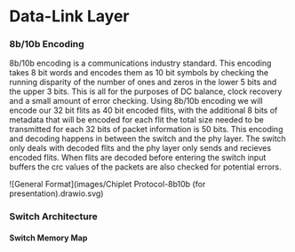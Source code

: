 # Data-Link Layer

### 8b/10b Encoding

8b/10b encoding is a communications industry standard. This encoding takes 8 bit words and 
encodes them as 10 bit symbols by checking the running disparity of the number of ones and 
zeros in the lower 5 bits and the upper 3 bits. This is all for the purposes of DC balance, 
clock recovery and a small amount of error checking. Using 8b/10b encoding we will encode 
our 32 bit flits as 40 bit encoded flits, with the additional 8 bits of metadata that will 
be encoded for each flit the total size needed to be transmitted for each 32 bits of packet 
information is 50 bits. This encoding and decoding happens in between the switch and the 
phy layer. The switch only deals with decoded flits and the phy layer only sends and 
recieves encoded flits. When flits are decoded before entering the switch input buffers the
crc values of the packets are also checked for potential errors.

![General Format](images/Chiplet Protocol-8b10b (for presentation).drawio.svg)

### Switch Architecture

#### Switch Memory Map
